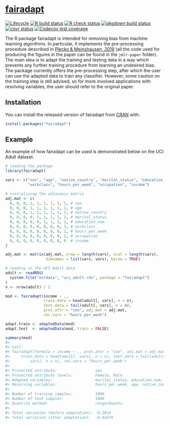 
<!-- README.md is generated from README.Rmd. Please edit that file -->

# [fairadapt](https://dplecko.github.io/fairadapt/)

<!-- badges: start -->

[![Lifecycle](https://img.shields.io/badge/lifecycle-stable-brightgreen.svg)](https://lifecycle.r-lib.org/articles/stages.html#stable)
[![R build
status](https://github.com/dplecko/fairadapt/workflows/build/badge.svg)](https://github.com/dplecko/fairadapt/actions?query=workflow%3Abuild)
[![R check
status](https://github.com/dplecko/fairadapt/workflows/check/badge.svg)](https://github.com/dplecko/fairadapt/actions?query=workflow%3Acheck)
[![pkgdown build
status](https://github.com/dplecko/fairadapt/workflows/pkgdown/badge.svg)](https://github.com/dplecko/fairadapt/actions?query=workflow%3Apkgdown)
[![covr
status](https://github.com/dplecko/fairadapt/workflows/coverage/badge.svg)](https://github.com/dplecko/fairadapt/actions?query=workflow%3Acoverage)
[![Codecov test
coverage](https://codecov.io/gh/dplecko/fairadapt/branch/main/graph/badge.svg?token=8A0EL5N4RE)](https://app.codecov.io/gh/dplecko/fairadapt)
<!-- badges: end -->

The R package fairadapt is intended for removing bias from machine
learning algorithms. In particular, it implements the pre-processing
procedure described in [Plecko & Meinshausen,
2019](https://arxiv.org/abs/1911.06685) (all the code used for producing
the figures in the paper can be found in the `jmlr-paper` folder). The
main idea is to adapt the training and testing data in a way which
prevents any further training procedure from learning an undesired bias.
The package currently offers the pre-processing step, after which the
user can use the adapted data to train any classifier. However, some
caution on the training step is still advised, so for more involved
applications with resolving variables, the user should refer to the
original paper.

## Installation

You can install the released version of fairadapt from
[CRAN](https://CRAN.R-project.org) with:

``` r
install.packages("fairadapt")
```

## Example

<!-- example could be expanded to show bias before correction -->
<!-- add plot of adj.mat? visualization of how data changed? -->

An example of how fairadapt can be used is demonstrated below on the UCI
Adult dataset.

``` r
# loading the package
library(fairadapt)

vars <- c("sex", "age", "native_country", "marital_status", "education_num",
          "workclass", "hours_per_week", "occupation", "income")

# initialising the adjacency matrix
adj.mat <- c(
  0, 0, 0, 1, 1, 1, 1, 1, 1, # sex
  0, 0, 0, 1, 1, 1, 1, 1, 1, # age
  0, 0, 0, 1, 1, 1, 1, 1, 1, # native_country
  0, 0, 0, 0, 1, 1, 1, 1, 1, # marital_status
  0, 0, 0, 0, 0, 1, 1, 1, 1, # education_num
  0, 0, 0, 0, 0, 0, 0, 0, 1, # workclass
  0, 0, 0, 0, 0, 0, 0, 0, 1, # hours_per_week
  0, 0, 0, 0, 0, 0, 0, 0, 1, # occupation
  0, 0, 0, 0, 0, 0, 0, 0, 0  # income
)

adj.mat <- matrix(adj.mat, nrow = length(vars), ncol = length(vars),
                  dimnames = list(vars, vars), byrow = TRUE)

# reading in the UCI Adult data
adult <- readRDS(
  system.file("extdata", "uci_adult.rds", package = "fairadapt")
)
n <- nrow(adult) / 2

mod <- fairadapt(income ~ ., 
                 train.data = head(adult[, vars], n = n),
                 test.data = tail(adult[, vars], n = n), 
                 prot.attr = "sex", adj.mat = adj.mat, 
                 res.vars = "hours_per_week")

adapt.train <- adaptedData(mod)
adapt.test  <- adaptedData(mod, train = FALSE)

summary(mod)
#> 
#> Call:
#> fairadapt(formula = income ~ ., prot.attr = "sex", adj.mat = adj.mat, 
#>     train.data = head(adult[, vars], n = n), test.data = tail(adult[, 
#>         vars], n = n), res.vars = "hours_per_week")
#> 
#> Protected attribute:                 sex
#> Protected attribute levels:          Female, Male
#> Adapted variables:                   marital_status, education_num, workclass, occupation, income
#> Resolving variables:                 hours_per_week, age, native_country
#> 
#> Number of training samples:          1000
#> Number of test samples:              1000
#> Quantile method:                     rangerQuants
#> 
#> Total variation (before adaptation): -0.2014
#> Total variation (after adaptation):  -0.01676
```
